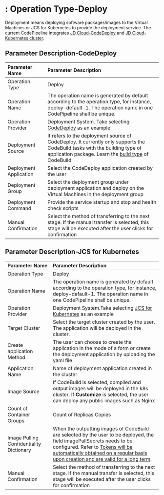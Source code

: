 # : Operation Type-Deploy

Deployment means deploying software packages/images to the Virtual Machines or JCS for Kubernetes to provide the deployment service. The current CodePipeline integrates [JD Cloud-CodeDeploy](../../../Developer-Tools/CodeDeploy/Introduction/Product-Overview.md) and [JD Cloud-Kubernetes cluster](../../../Elastic-Compute/JCS-for-Kubernetes/Introduction/Product-Overview.md).



## Parameter Description-CodeDeploy

Parameter Name|Parameter Description
:---|:---
Operation Type|Deploy
Operation Name|The operation name is generated by default according to the operation type, for instance, deploy-default-1. The operation name in one CodePipeline shall be unique.
Operation Provider|Deployment System. Take selecting [CodeDeploy](../../../Developer-Tools/CodeDeploy/Introduction/Product-Overview.md) as an example
Deployment Source|It refers to the deployment source of CodeDeploy. It currently only supports the CodeBuild tasks with the building type of application package. Learn the [build type](../../../Developer-Tools/CodeBuild/Operation-Guide/Build-Storage.md) of CodeBuild
Deployment Application|Select the CodeDeploy application created by the user
Deployment Group|Select the deployment group under deployment application and  deploy on the Virtual Machines in the deployment group
Deployment Command|Provide the service startup and stop and health check scripts
Manual Confirmation|Select the method of transferring to the next stage. If the manual transfer is selected, this stage will be executed after the user clicks for confirmation



## Parameter Description-JCS for Kubernetes

Parameter Name|Parameter Description
:---|:---
Operation Type|Deploy
Operation Name|The operation name is generated by default according to the operation type, for instance, deploy-default-1. The operation name in one CodePipeline shall be unique.
Operation Provider|Deployment System.Take selecting [JCS for Kubernetes](../../../Elastic-Compute/JCS-for-Kubernetes/Introduction/Product-Overview.md) as an example
Target Cluster|Select the target cluster created by the user. The application will be deployed in the cluster.
Create application Method|The user can choose to create the application in the mode of a form or create the deployment application by uploading the yaml file
Application Name|Name of deployment application created in the cluster
Image Source|If CodeBuild is selected, compiled and output images will be deployed in the k8s cluster. If **Customize** is selected, the user can deploy any public images such as Nginx
Count of Container Groups|Count of Replicas Copies
Image Pulling Confidentiality Dictionary|When the outputting images of CodeBuild are selected by the user to be deployed, the field imagePullSecrets needs to be configured. Refer to [Tokens will be automatically obtained on a regular basis upon creation and are valid for a long term](../../../Elastic-Compute/Container-Registry/Best-Practices/Deploy-Application.md).
Manual Confirmation|Select the method of transferring to the next stage. If the manual transfer is selected, this stage will be executed after the user clicks for confirmation
